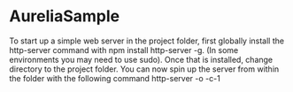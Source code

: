# AureliaSample

 To start up a simple web server in the project folder, first globally install the http-server command with npm install http-server -g. (In some environments you may need to use sudo). Once that is installed, change directory to the project folder. You can now spin up the server from within the folder with the following command http-server -o -c-1
